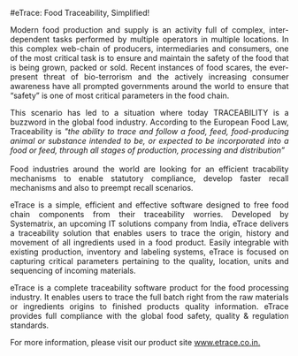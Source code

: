 #eTrace: Food Traceability, Simplified! 

<p align="justify" class="pagetitle">Modern  food production and supply is an activity full of complex,  inter-dependent tasks performed by multiple operators in multiple  locations. In this complex web-chain of producers, intermediaries and  consumers, one of the most critical task is to ensure and maintain the  safety of the food that is being grown, packed or sold. Recent  instances of food scares, the ever-present threat of bio-terrorism and  the actively increasing consumer awareness have all prompted  governments around the world to ensure that &ldquo;safety&rdquo; is one of most  critical parameters in the food chain. </p>
<p align="justify">This  scenario has led to a situation where today TRACEABILITY is a buzzword  in the global food industry. According to the European Food Law,  Traceability is <em>&quot;the ability to trace and follow a food, feed,  food-producing animal or substance intended to be, or expected to be  incorporated into a food or feed, through all stages of production,  processing and distribution&rdquo;</em><br />
<br />
Food  industries around the world are looking for an efficient tracability  mechanisms to enable statutory compliance, develop faster recall  mechanisms and also to preempt recall scenarios. </p>
<p align="justify">eTrace is a simple,  efficient and effective software designed to free food chain components  from their traceability worries. Developed by Systematrix, an upcoming  IT solutions company from India, eTrace delivers a traceability  solution that enables users to trace the origin, history and movement  of all ingredients used in a food product. Easily integrable with  existing production, inventory and labeling systems, eTrace is focused  on capturing critical parameters pertaining to the quality, location,  units and sequencing of incoming materials. </p>
<p align="justify">eTrace  is a complete traceability software product for the food processing  industry. It enables users to trace the full batch right from the raw  materials or ingredients origins to finished products quality  information. eTrace provides full compliance with the global food  safety, quality &amp; regulation standards. </p>
<p align="justify">For more information, please visit our product site <a href="http://www.etrace.co.in/" target="_blank">www.etrace.co.in.</a></p>
